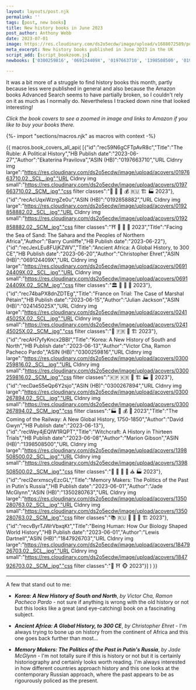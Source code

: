 ```yaml
---
layout: layouts/post.njk
permalink: ''
tags: [post, new books]
title: New history books in June 2023
post_author: Anthony Webb
date: 2023-07-01
image: https://res.cloudinary.com/ds2o5ecdw/image/upload/v1688072589/posts/June2023_newhistorybooks.jpg
meta_excerpt: New history books published in June 2023 in the UK
script_add: [script_bookzoom.js]
newbooks: ['0300259816', '069124409X', '0197663710', '1398508500', '0192858882', '1847926703']

---
```

It was a bit more of a struggle to find history books this month, partly because less were published in general and also because the Amazon books Advanced Search seems to have partially broken, so I couldn't rely on it as much as I normally do. Nevertheless I tracked down nine that looked interesting!

_Click the book covers to see a zoomed in image and links to Amazon if you like to buy your books there._

{%- import "sections/macros.njk" as macros with context -%}

{{ macros.book_covers_all_api(
[{"id":"rec59N6gCFTpAvR8c","Title":"The Ruble: A Political History","HB Publish date":"2023-06-27","Author":"Ekaterina Pravilova","ASIN (HB)":"0197663710","URL Cldnry img large":"https://res.cloudinary.com/ds2o5ecdw/image/upload/acovers/0197663710.02._SCL_.jpg","URL Cldnry img small":"https://res.cloudinary.com/ds2o5ecdw/image/upload/acovers/0197663710.02._SCM_.jpg","css filter classes":"🥐 🍜 👑 💰 🇷🇺 🏗️ 🏭 2023"},{"id":"recAcUqxiWzrgZe0u","ASIN (HB)":"0192858882","URL Cldnry img large":"https://res.cloudinary.com/ds2o5ecdw/image/upload/acovers/0192858882.02._SCL_.jpg","URL Cldnry img small":"https://res.cloudinary.com/ds2o5ecdw/image/upload/acovers/0192858882.02._SCM_.jpg","css filter classes":"⛩️ 🍗 🚽 👑 2023","Title":"Facing the Sea of Sand: The Sahara and the Peoples of Northern Africa","Author":"Barry Cunliffe","HB Publish date":"2023-06-22"},{"id":"recJexLEu8FUjKZWV","Title":"Ancient Africa: A Global History, to 300 CE","HB Publish date":"2023-06-20","Author":"Christopher Ehret","ASIN (HB)":"069124409X","URL Cldnry img large":"https://res.cloudinary.com/ds2o5ecdw/image/upload/acovers/069124409X.02._SCL_.jpg","URL Cldnry img small":"https://res.cloudinary.com/ds2o5ecdw/image/upload/acovers/069124409X.02._SCM_.jpg","css filter classes":"🏛️ 🍗 🚽 👑 2023"},{"id":"rec74baPX8dnZDTEg","Title":"France on Trial: The Case of Marshal Pétain","HB Publish date":"2023-06-15","Author":"Julian Jackson","ASIN (HB)":"024145025X","URL Cldnry img large":"https://res.cloudinary.com/ds2o5ecdw/image/upload/acovers/024145025X.02._SCL_.jpg","URL Cldnry img small":"https://res.cloudinary.com/ds2o5ecdw/image/upload/acovers/024145025X.02._SCM_.jpg","css filter classes":"🥐 🇫🇷 👑 🏗️ 2023"},{"id":"recAH7yfyKncx2BBI","Title":"Korea: A New History of South and North","HB Publish date":"2023-06-13","Author":"Victor Cha, Ramon Pacheco Pardo","ASIN (HB)":"0300259816","URL Cldnry img large":"https://res.cloudinary.com/ds2o5ecdw/image/upload/acovers/0300259816.02._SCL_.jpg","URL Cldnry img small":"https://res.cloudinary.com/ds2o5ecdw/image/upload/acovers/0300259816.02._SCM_.jpg","css filter classes":"🇰🇵 🇰🇷 🍜 🏗️ 🏭 👑 2023"},{"id":"recDaeS5eQp6Y2sjo","ASIN (HB)":"0300267894","URL Cldnry img large":"https://res.cloudinary.com/ds2o5ecdw/image/upload/acovers/0300267894.02._SCL_.jpg","URL Cldnry img small":"https://res.cloudinary.com/ds2o5ecdw/image/upload/acovers/0300267894.02._SCM_.jpg","css filter classes":"🏭 🍭 💰 🚽 2023","Title":"The Coming of the Railway: A New Global History, 1750-1850","Author":"David Gwyn","HB Publish date":"2023-06-13"},{"id":"recWey4jEQIW1RQPT","Title":"Witchcraft: A History in Thirteen Trials","HB Publish date":"2023-06-08","Author":"Marion Gibson","ASIN (HB)":"1398508500","URL Cldnry img large":"https://res.cloudinary.com/ds2o5ecdw/image/upload/acovers/1398508500.02._SCL_.jpg","URL Cldnry img small":"https://res.cloudinary.com/ds2o5ecdw/image/upload/acovers/1398508500.02._SCM_.jpg","css filter classes":"🚽 🥐 🍔 🏰 ⛪ 🏭 2023"},{"id":"recl2erxmscyEzcGL","Title":"Memory Makers: The Politics of the Past in Putin's Russia","HB Publish date":"2023-06-01","Author":"Jade McGlynn","ASIN (HB)":"1350280763","URL Cldnry img large":"https://res.cloudinary.com/ds2o5ecdw/image/upload/acovers/1350280763.02._SCL_.jpg","URL Cldnry img small":"https://res.cloudinary.com/ds2o5ecdw/image/upload/acovers/1350280763.02._SCM_.jpg","css filter classes":"📚 🇷🇺 🥐 🍜 👑 🏗️ 2023"},{"id":"recvByrTJWrVbxqKt","Title":"Being Human: How Our Biology Shaped World History","HB Publish date":"2023-06-01","Author":"Lewis Dartnell","ASIN (HB)":"1847926703","URL Cldnry img large":"https://res.cloudinary.com/ds2o5ecdw/image/upload/acovers/1847926703.02._SCL_.jpg","URL Cldnry img small":"https://res.cloudinary.com/ds2o5ecdw/image/upload/acovers/1847926703.02._SCM_.jpg","css filter classes":"🍭 ⛩️ 🐵 2023"}]
) }}

---

A few that stand out to me:

- ___Korea: A New History of South and North___, _by Victor Cha, Ramon Pacheco Pardo_ - not sure if anything is wrong with the old history or not but this looks like a great (and eye-catching) book on a fascinating subject.

- ___Ancient Africa: A Global History, to 300 CE___, _by Christopher Ehret_ - I'm always trying to bone up on history from the continent of Africa and this one goes back further than most...

- ___Memory Makers: The Politics of the Past in Putin's Russia___, _by Jade McGlynn_ - I'm not totally sure if this is history or not but it is certainly historiography and certainly looks worth reading. I'm always interested in how different countries approach history and this one looks at the contemporary Russian approach, where the past appears to be as rigourously policed as the present.